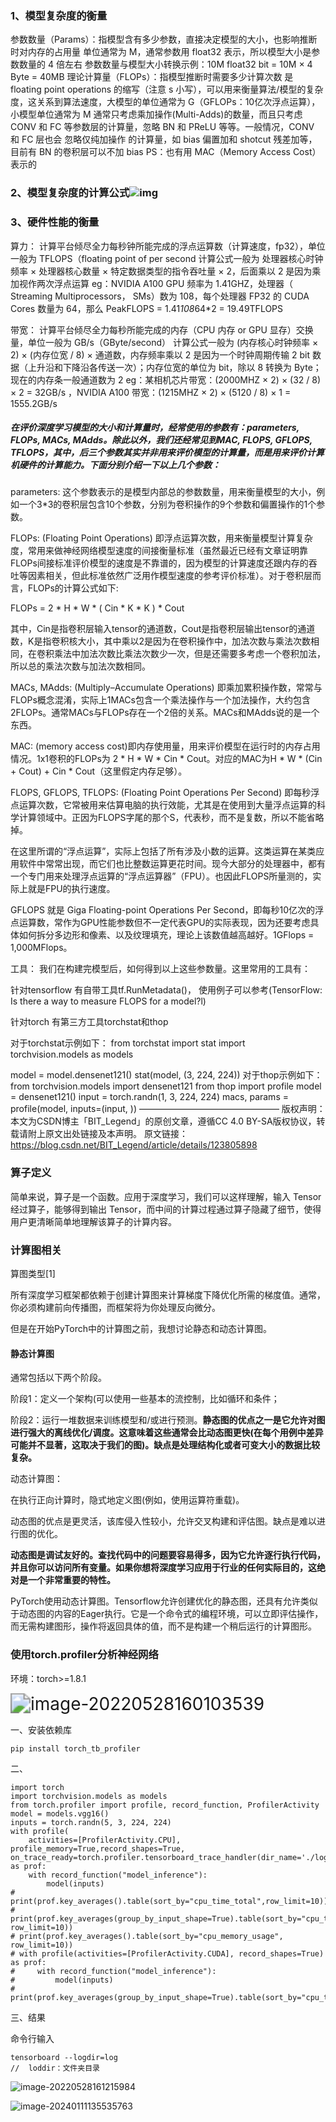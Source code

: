 

### 1、模型复杂度的衡量

参数数量（Params）：指模型含有多少参数，直接决定模型的大小，也影响推断时对内存的占用量
单位通常为 M，通常参数用 float32 表示，所以模型大小是参数数量的 4 倍左右
参数数量与模型大小转换示例：10M float32 bit = 10M × 4 Byte = 40MB
理论计算量（FLOPs）：指模型推断时需要多少计算次数
是 floating point operations 的缩写（注意 s 小写），可以用来衡量算法/模型的复杂度，这关系到算法速度，大模型的单位通常为 G（GFLOPs：10亿次浮点运算），小模型单位通常为 M
通常只考虑乘加操作(Multi-Adds)的数量，而且只考虑 CONV 和 FC 等参数层的计算量，忽略 BN 和 PReLU 等等。一般情况，CONV 和 FC 层也会 忽略仅纯加操作 的计算量，如 bias 偏置加和 shotcut 残差加等，目前有 BN 的卷积层可以不加 bias
PS：也有用 MAC（Memory Access Cost） 表示的

### 2、模型复杂度的计算公式![img](https://img-blog.csdnimg.cn/6c94409ca0184129868bcc2cf0e1813c.png?x-oss-process=image/watermark,type_d3F5LXplbmhlaQ,shadow_50,text_Q1NETiBA6YKj5bm06IGq6IGq,size_20,color_FFFFFF,t_70,g_se,x_16)

### **3、硬件性能的衡量**

算力：
计算平台倾尽全力每秒钟所能完成的浮点运算数（计算速度，fp32），单位一般为 TFLOPS（floating point of per second
计算公式一般为 处理器核心时钟频率 × 处理器核心数量 × 特定数据类型的指令吞吐量 × 2，后面乘以 2 是因为乘加视作两次浮点运算
eg：NVIDIA A100 GPU 频率为 1.41GHZ，处理器（ Streaming Multiprocessors， SMs）数为 108，每个处理器 FP32 的 CUDA Cores 数量为 64，那么 PeakFLOPS = 1.41*108*64*2 = 19.49TFLOPS

带宽：
计算平台倾尽全力每秒所能完成的内存（CPU 内存 or GPU 显存）交换量，单位一般为 GB/s（GByte/second）
计算公式一般为 (内存核心时钟频率 × 2) × (内存位宽 / 8) × 通道数，内存频率乘以 2 是因为一个时钟周期传输 2 bit 数据（上升沿和下降沿各传送一次）；内存位宽的单位为 bit，除以 8 转换为 Byte；现在的内存条一般通道数为 2
eg：某相机芯片带宽：(2000MHZ × 2) × (32 / 8) × 2 = 32GB/s ，NVIDIA A100 带宽：(1215MHZ × 2) × (5120 / 8) × 1 = 1555.2GB/s





##### 在评价深度学习模型的大小和计算量时，经常使用的参数有：parameters, FLOPs, MACs, MAdds。除此以外，我们还经常见到MAC, FLOPS, GFLOPS, TFLOPS，其中，后三个参数其实并非用来评价模型的计算量，而是用来评价计算机硬件的计算能力。下面分别介绍一下以上几个参数：

parameters:
这个参数表示的是模型内部总的参数数量，用来衡量模型的大小，例如一个3*3的卷积层包含10个参数，分别为卷积操作的9个参数和偏置操作的1个参数。

FLOPs:
(Floating Point Operations) 即浮点运算次数，用来衡量模型计算复杂度，常用来做神经网络模型速度的间接衡量标准（虽然最近已经有文章证明靠FLOPs间接标准评价模型的速度是不靠谱的，因为模型的计算速度还跟内存的吞吐等因素相关，但此标准依然广泛用作模型速度的参考评价标准）。对于卷积层而言，FLOPs的计算公式如下:

FLOPs = 2 * H * W * ( Cin * K * K ) * Cout

其中，Cin是指卷积层输入tensor的通道数，Cout是指卷积层输出tensor的通道数，K是指卷积核大小，其中乘以2是因为在卷积操作中，加法次数与乘法次数相同，在卷积乘法中加法次数比乘法次数少一次，但是还需要多考虑一个卷积加法，所以总的乘法次数与加法次数相同。

MACs, MAdds:
(Multiply–Accumulate Operations) 即乘加累积操作数，常常与FLOPs概念混淆，实际上1MACs包含一个乘法操作与一个加法操作，大约包含2FLOPs。通常MACs与FLOPs存在一个2倍的关系。MACs和MAdds说的是一个东西。

MAC:
(memory access cost)即内存使用量，用来评价模型在运行时的内存占用情况。1x1卷积的FLOPs为 2 * H * W * Cin * Cout。对应的MAC为H * W * (Cin + Cout) + Cin * Cout（这里假定内存足够）。

FLOPS, GFLOPS, TFLOPS:
(Floating Point Operations Per Second) 即每秒浮点运算次数，它常被用来估算电脑的执行效能，尤其是在使用到大量浮点运算的科学计算领域中。正因为FLOPS字尾的那个S，代表秒，而不是复数，所以不能省略掉。

在这里所谓的“浮点运算”，实际上包括了所有涉及小数的运算。这类运算在某类应用软件中常常出现，而它们也比整数运算更花时间。现今大部分的处理器中，都有一个专门用来处理浮点运算的“浮点运算器”（FPU）。也因此FLOPS所量测的，实际上就是FPU的执行速度。

GFLOPS 就是 Giga Floating-point Operations Per Second，即每秒10亿次的浮点运算数，常作为GPU性能参数但不一定代表GPU的实际表现，因为还要考虑具体如何拆分多边形和像素、以及纹理填充，理论上该数值越高越好。1GFlops = 1,000MFlops。

工具：
我们在构建完模型后，如何得到以上这些参数量。这里常用的工具有：

针对tensorflow
有自带工具tf.RunMetadata()， 使用例子可以参考(TensorFlow: Is there a way to measure FLOPS for a model?l)

针对torch
有第三方工具torchstat和thop

对于torchstat示例如下：
from torchstat import stat
import torchvision.models as models

model = model.densenet121()
stat(model, (3, 224, 224))
对于thop示例如下：
from torchvision.models import densenet121
from thop import profile
model = densenet121()
input = torch.randn(1, 3, 224, 224)
macs, params = profile(model, inputs=(input, ))
————————————————
版权声明：本文为CSDN博主「BIT_Legend」的原创文章，遵循CC 4.0 BY-SA版权协议，转载请附上原文出处链接及本声明。
原文链接：https://blog.csdn.net/BIT_Legend/article/details/123805898





### 算子定义

简单来说，算子是一个函数。应用于深度学习，我们可以这样理解，输入 Tensor 经过算子，能够得到输出 Tensor，而中间的计算过程通过算子隐藏了细节，使得用户更清晰简单地理解该算子的计算内容。











### 计算图相关

算图类型[1]

所有深度学习框架都依赖于创建计算图来计算梯度下降优化所需的梯度值。通常，你必须构建前向传播图，而框架将为你处理反向微分。

但是在开始PyTorch中的计算图之前，我想讨论静态和动态计算图。

#### 静态计算图 

通常包括以下两个阶段。

阶段1：定义一个架构(可以使用一些基本的流控制，比如循环和条件；

阶段2：运行一堆数据来训练模型和/或进行预测。**静态图的优点之一是它允许对图进行强大的离线优化/调度。这意味着这些通常会比动态图更快(在每个用例中差异可能并不显著，这取决于我们的图)。缺点是处理结构化或者可变大小的数据比较复杂。**

动态计算图：

在执行正向计算时，隐式地定义图(例如，使用运算符重载)。

动态图的优点是更灵活，该库侵入性较小，允许交叉构建和评估图。缺点是难以进行图的优化。

**动态图是调试友好的。查找代码中的问题要容易得多，因为它允许逐行执行代码，并且你可以访问所有变量。如果你想将深度学习应用于行业的任何实际目的，这绝对是一个非常重要的特性。**

PyTorch使用动态计算图。Tensorflow允许创建优化的静态图，还具有允许类似于动态图的内容的Eager执行。它是一个命令式的编程环境，可以立即评估操作，而无需构建图形，操作将返回具体的值，而不是构建一个稍后运行的计算图形。

### 使用torch.profiler分析神经网络

环境：torch>=1.8.1

<img src="算力分析.assets/image-20220528160103539.png" alt="image-20220528160103539" style="zoom:200%;" />

一、安装依赖库

```text
pip install torch_tb_profiler
```

二、

```
import torch
import torchvision.models as models
from torch.profiler import profile, record_function, ProfilerActivity
model = models.vgg16()
inputs = torch.randn(5, 3, 224, 224)
with profile(
    activities=[ProfilerActivity.CPU],  profile_memory=True,record_shapes=True,
on_trace_ready=torch.profiler.tensorboard_trace_handler(dir_name='./log/vgg16'),) as prof:
    with record_function("model_inference"):
        model(inputs)
# print(prof.key_averages().table(sort_by="cpu_time_total",row_limit=10))
# print(prof.key_averages(group_by_input_shape=True).table(sort_by="cpu_time_total", row_limit=10))
# print(prof.key_averages().table(sort_by="cpu_memory_usage", row_limit=10))
# with profile(activities=[ProfilerActivity.CUDA], record_shapes=True) as prof:
#     with record_function("model_inference"):
#         model(inputs)
# print(prof.key_averages(group_by_input_shape=True).table(sort_by="cpu_time_total"))
```

三、结果

命令行输入

```
tensorboard --logdir=log
//  loddir：文件夹目录
```

![image-20220528161215984](算力分析.assets/image-20220528161215984.png)





![image-20240111135535763](算力分析.assets/image-20240111135535763.png)